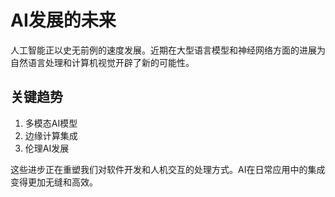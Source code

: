 # AI发展的未来

人工智能正以史无前例的速度发展。近期在大型语言模型和神经网络方面的进展为自然语言处理和计算机视觉开辟了新的可能性。

## 关键趋势

1. 多模态AI模型
2. 边缘计算集成
3. 伦理AI发展

这些进步正在重塑我们对软件开发和人机交互的处理方式。AI在日常应用中的集成变得更加无缝和高效。